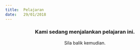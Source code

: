 ```yaml
---
title:  Pelajaran
date:   29/01/2018
---
```


### <center>Kami sedang menjalankan pelajaran ini.</center>
<center>Sila balik kemudian.</center>